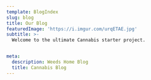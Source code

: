 ```yaml
---
template: BlogIndex
slug: blog
title: Our Blog
featuredImage: 'https://i.imgur.com/urqETAE.jpg'
subtitle: >-
  Welcome to the ultimate Cannabis starter project.


meta:
  description: Weeds Home Blog
  title: Cannabis Blog
---
```


